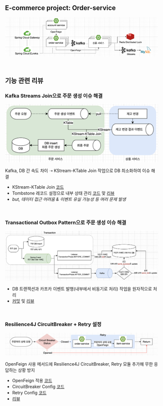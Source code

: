 ## E-commerce project: Order-service

![](/_img/e_commerce_240218.png)

<br>

## 기능 관련 리뷰

### Kafka Streams Join으로 주문 생성 이슈 해결

![](/_img/kstream_ktable_join.png)

Kafka, DB 간 속도 차이 ➝ KStream-KTable Join 작업으로 DB 최소화하여 이슈 해결

- KStream-KTable Join [코드](https://github.com/imzero238/Order-service/blob/master/src/main/java/com/ecommerce/orderservice/kafka/streams/KStreamKTableJoinConfig.java#L80)
- Tombstone 레코드 설정으로 내부 상태 관리 [코드](https://github.com/imzero238/Order-service/blob/master/src/main/java/com/ecommerce/orderservice/kafka/producer/KafkaProducerService.java#L17) 맟 [리뷰](https://medium.com/@im_zero/kafka-streams-internal-state-management-6746c4898e34)
- *but, 데이터 접근 어려움 & 이벤트 유실 가능성 등 여러 문제 발생*
<br>

### Transactional Outbox Pattern으로 주문 생성 이슈 해결

![](/_img/transactional_outbox_pattern.png)

- DB 트랜잭션과 카프카 이벤트 발행(내부에서 비동기로 처리) 작업을 원자적으로 처리
- [커밋](https://github.com/imzero238/Order-service/commit/6d4fcc6f6b19882117ef7f42369ba689ca535034) 및 [리뷰](https://medium.com/@im_zero/transactional-outbox-pattern%EC%9C%BC%EB%A1%9C-%EC%9D%B4%EB%B2%A4%ED%8A%B8-%EB%B0%9C%ED%96%89-%EB%B3%B4%EC%9E%A5%ED%95%98%EA%B8%B0-0f2e045b2e50)

<br>

### Resilience4J CircuitBreaker + Retry 설정

![](/_img/circuit-breaker-retry.png)

OpenFeign 사용 메서드에 Resilience4J CircuitBreaker, Retry 모듈 추가해 무한 응답하는 상황 방지

- OpenFeign 적용 [코드](https://github.com/imzero238/Order-service/blob/master/src/main/java/com/ecommerce/orderservice/openfeign/ItemServiceClient.java)
- CircuitBreaker Config [코드](https://github.com/imzero238/Order-service/blob/master/src/main/java/com/ecommerce/orderservice/resilience4j/Resilience4jCircuitBreakerConfig.java)
- Retry Config [코드](https://github.com/imzero238/Order-service/blob/master/src/main/java/com/ecommerce/orderservice/resilience4j/Resilience4jRetryConfig.java)
- [리뷰](https://medium.com/@im_zero/resilience4j-retry-circuitbreaker-%EC%A0%81%EC%9A%A9%ED%95%98%EA%B8%B0-a60d06a46c54)

